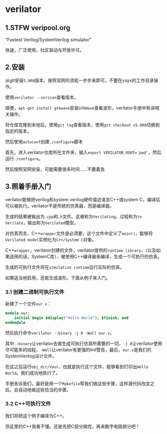 # verilator

## 1.STFW veripool.org

"Fastest Verilog/SystemVerilog simulator"

快速，广泛使用，社区驱动与开放许可。

## 2.安装

从git安装`5.008`版本。按照官网的流程一步步来即可。不要在ysyx的工作目录操作。

使用`verilator --version`查看版本。

顺便，`apt-get install gtkwave`安装`GTKWave`查看波形，verilator手册中有讲相关操作。

将仓库克隆到本地后，使用`git tag`查看版本，使用`git checkout v5.008`切换到指定的版本。

然后使用`autoconf`创建`./configure`脚本

首先，进入verilator仓库所在文件夹，输入`export VERILATOR_ROOT='pwd'`，然后运行`./configure`。

然后按照官网安装，可能需要很多时间......不要着急

## 3.照着手册入门

verilator能够把verilog和system verilog硬件描述语言C++或system C，编译后可以被执行。verilator不是传统的仿真器，而是编译器。

生成的结果被输出为`.cpp`和`.h`文件。这被称为`Verilating`。过程称为`to Verilate`，输出称为`Verilated`模型。

对仿真而言，C++`wrapper`文件是必须要，这个文件中定义了`main()`，能够将`Verilated model`实例化为`C++/System C`对象。

C++`wrapper`，verilator创建的文件，verilator提供的`runtime library`，（以及如果适用的话，SystemC库），被使用C++编译器来编译，生成一个可执行的仿真。

生成的可执行文件将在`simulation runtime`运行实际的仿真。

如果适当地启用，还能生成波形。下面从例子来入门。

### 3.1 创建二进制可执行文件

新建了一个文件`our.v`：

```systemverilog
module our;
    initial begin $display("Hello World"); $finish; end
endmodule
```

然后执行命令`verilator --binary -j 0 -Wall our.v`。

其中`--binary`让verilator去做生成可执行仿真所需要的一切，`-j 0`让verilator使用尽可能多的线程，`-Wall`让verilator有更强的lint警告，最后，`our.v`是我们的SystemVerilog设计文件。

在这之后运行`obj_dir/Vour`，也就是执行这个文件，能够看到打印出`Hello World`。我们成功地执行了。

手册告诉我们，最好是用一个`Makefile`帮我们做这些步骤，这样源代码改变之后，会自动地做这些恰当的步骤。

### 3.2 C++可执行文件

我们将把这个例子编译为C++。

但这里的C++我看不懂。还是先把C部分搞完，再来数字电路部分吧！
